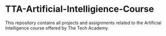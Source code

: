 # TTA-Artificial-Intelligience-Course
This repository contains all projects and assignments related to the Artificial Intelligence course offered by The Tech Academy.
